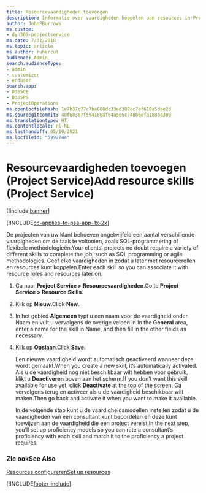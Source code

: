 ```yaml
---
title: Resourcevaardigheden toevoegen
description: Informatie over vaardigheden koppelen aan resources in Project Service
author: JohnPBurrows
ms.custom:
- dyn365-projectservice
ms.date: 7/31/2018
ms.topic: article
ms.author: ruhercul
audience: Admin
search.audienceType:
- admin
- customizer
- enduser
search.app:
- D365CE
- D365PS
- ProjectOperations
ms.openlocfilehash: 1e7b37c77c7ba688dc33ed382ec7ef610a5dee2d
ms.sourcegitcommit: 40f68387f594180af64a5e5c748b6efa188bd300
ms.translationtype: HT
ms.contentlocale: nl-NL
ms.lasthandoff: 05/10/2021
ms.locfileid: "5992744"
---
```

# <a name="add-resource-skills-project-service"></a><span data-ttu-id="bd178-103">Resourcevaardigheden toevoegen (Project Service)</span><span class="sxs-lookup"><span data-stu-id="bd178-103">Add resource skills (Project Service)</span></span>

[!include [banner](../includes/psa-now-project-operations.md)]

[!INCLUDE[cc-applies-to-psa-app-1x-2x](../includes/cc-applies-to-psa-app-1x-2x.md)]

<span data-ttu-id="bd178-104">De projecten van uw klant behoeven ongetwijfeld een aantal verschillende vaardigheden om de taak te voltooien, zoals SQL-programmering of flexibele methodologieën.</span><span class="sxs-lookup"><span data-stu-id="bd178-104">Your clients’ projects no doubt require a variety of different skills to complete the job, such as SQL programming or agile methodologies.</span></span> <span data-ttu-id="bd178-105">Geef elke vaardigheden in zodat u later met resourcerollen en resources kunt koppelen.</span><span class="sxs-lookup"><span data-stu-id="bd178-105">Enter each skill so you can associate it with resource roles and resources later on.</span></span>  
  
1. <span data-ttu-id="bd178-106">Ga naar **Project Service > Resourcevaardigheden**.</span><span class="sxs-lookup"><span data-stu-id="bd178-106">Go to **Project Service > Resource Skills**.</span></span>  
  
2. <span data-ttu-id="bd178-107">Klik op **Nieuw**.</span><span class="sxs-lookup"><span data-stu-id="bd178-107">Click **New**.</span></span>  
  
3. <span data-ttu-id="bd178-108">In het gebied **Algemeen** typt u een naam voor de vaardigheid onder Naam en vult u vervolgens de overige velden in.</span><span class="sxs-lookup"><span data-stu-id="bd178-108">In the **General** area, enter a name for the skill in Name, and then fill in the other fields as necessary.</span></span>  
  
4. <span data-ttu-id="bd178-109">Klik op **Opslaan**.</span><span class="sxs-lookup"><span data-stu-id="bd178-109">Click **Save**.</span></span>  
  
   <span data-ttu-id="bd178-110">Een nieuwe vaardigheid wordt automatisch geactiveerd wanneer deze wordt gemaakt.</span><span class="sxs-lookup"><span data-stu-id="bd178-110">When you create a new skill, it’s automatically activated.</span></span> <span data-ttu-id="bd178-111">Als u de vaardigheid nog niet beschikbaar wilt hebben voor gebruik, klikt u **Deactiveren** boven aan het scherm.</span><span class="sxs-lookup"><span data-stu-id="bd178-111">If you don’t want this skill available for use yet, click **Deactivate** at the top of the screen.</span></span> <span data-ttu-id="bd178-112">Ga vervolgens terug en activeer als u de vaardigheid beschikbaar wilt maken.</span><span class="sxs-lookup"><span data-stu-id="bd178-112">Then go back and activate it when you want to make it available.</span></span>  
  
   <span data-ttu-id="bd178-113">In de volgende stap kunt u de vaardigheidsmodellen instellen zodat u de vaardigheden van een consultant kunt beoordelen en deze kunt toewijzen aan de vaardigheid die een project vereist.</span><span class="sxs-lookup"><span data-stu-id="bd178-113">In the next step, you’ll set up proficiency models so you can rate a consultant’s proficiency with each skill and match it to the proficiency a project requires.</span></span>  
  
### <a name="see-also"></a><span data-ttu-id="bd178-114">Zie ook</span><span class="sxs-lookup"><span data-stu-id="bd178-114">See Also</span></span>  
 [<span data-ttu-id="bd178-115">Resources configureren</span><span class="sxs-lookup"><span data-stu-id="bd178-115">Set up resources</span></span>](../psa/set-up-resources.md)


[!INCLUDE[footer-include](../includes/footer-banner.md)]